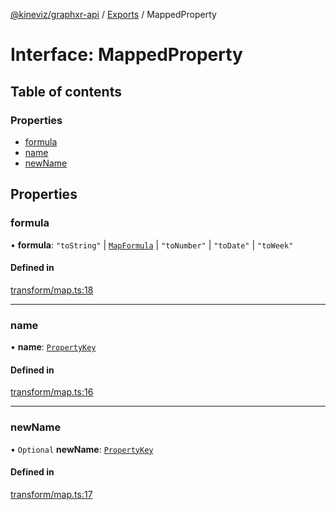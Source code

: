 [@kineviz/graphxr-api](../README.md) / [Exports](../modules.md) / MappedProperty

# Interface: MappedProperty

## Table of contents

### Properties

- [formula](MappedProperty.md#formula)
- [name](MappedProperty.md#name)
- [newName](MappedProperty.md#newname)

## Properties

### formula

• **formula**: ``"toString"`` \| [`MapFormula`](../modules.md#mapformula) \| ``"toNumber"`` \| ``"toDate"`` \| ``"toWeek"``

#### Defined in

[transform/map.ts:18](https://bitbucket.org/kineviz/graphxr-api/src/c752a8c/src/transform/map.ts#lines-18)

___

### name

• **name**: [`PropertyKey`](../modules.md#propertykey)

#### Defined in

[transform/map.ts:16](https://bitbucket.org/kineviz/graphxr-api/src/c752a8c/src/transform/map.ts#lines-16)

___

### newName

• `Optional` **newName**: [`PropertyKey`](../modules.md#propertykey)

#### Defined in

[transform/map.ts:17](https://bitbucket.org/kineviz/graphxr-api/src/c752a8c/src/transform/map.ts#lines-17)

